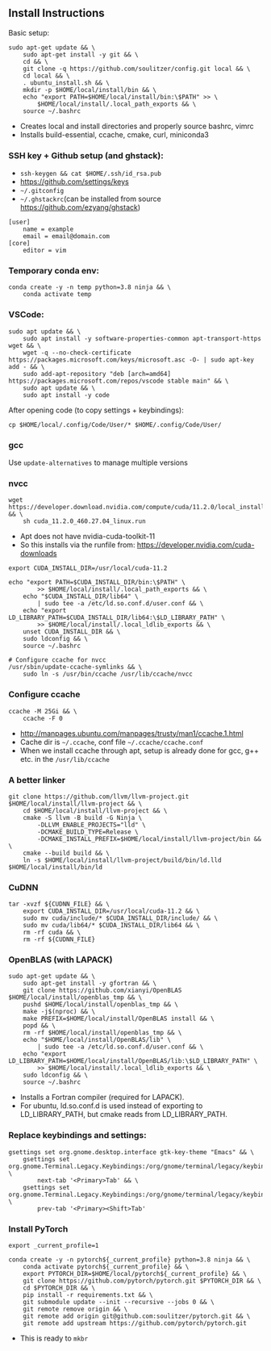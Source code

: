 ## Install Instructions
Basic setup:
```
sudo apt-get update && \
    sudo apt-get install -y git && \
    cd && \
    git clone -q https://github.com/soulitzer/config.git local && \
    cd local && \
    . ubuntu_install.sh && \
    mkdir -p $HOME/local/install/bin && \
    echo "export PATH=$HOME/local/install/bin:\$PATH" >> \
        $HOME/local/install/.local_path_exports && \
    source ~/.bashrc
```
 - Creates local and install directories and properly source bashrc, vimrc
 - Installs build-essential, ccache, cmake, curl, miniconda3

### SSH key + Github setup (and ghstack):
 - `ssh-keygen && cat $HOME/.ssh/id_rsa.pub`
 - https://github.com/settings/keys
 - `~/.gitconfig`
 - `~/.ghstackrc`(can be installed from source https://github.com/ezyang/ghstack)

```
[user]
    name = example
    email = email@domain.com
[core]
    editor = vim
```

### Temporary conda env:
```
conda create -y -n temp python=3.8 ninja && \
    conda activate temp
```
### VSCode:
```
sudo apt update && \
    sudo apt install -y software-properties-common apt-transport-https wget && \
    wget -q --no-check-certificate https://packages.microsoft.com/keys/microsoft.asc -O- | sudo apt-key add - && \
    sudo add-apt-repository "deb [arch=amd64] https://packages.microsoft.com/repos/vscode stable main" && \
    sudo apt update && \
    sudo apt install -y code
```
After opening code (to copy settings + keybindings):
```
cp $HOME/local/.config/Code/User/* $HOME/.config/Code/User/
```

### gcc
Use `update-alternatives` to manage multiple versions

### nvcc
```
wget https://developer.download.nvidia.com/compute/cuda/11.2.0/local_installers/cuda_11.2.0_460.27.04_linux.run && \
    sh cuda_11.2.0_460.27.04_linux.run
```
 - Apt does not have nvidia-cuda-toolkit-11
 - So this installs via the runfile from: https://developer.nvidia.com/cuda-downloads

```
export CUDA_INSTALL_DIR=/usr/local/cuda-11.2

echo "export PATH=$CUDA_INSTALL_DIR/bin:\$PATH" \
        >> $HOME/local/install/.local_path_exports && \
    echo "$CUDA_INSTALL_DIR/lib64" \
        | sudo tee -a /etc/ld.so.conf.d/user.conf && \
    echo "export LD_LIBRARY_PATH=$CUDA_INSTALL_DIR/lib64:\$LD_LIBRARY_PATH" \
        >> $HOME/local/install/.local_ldlib_exports && \
    unset CUDA_INSTALL_DIR && \
    sudo ldconfig && \
    source ~/.bashrc

# Configure ccache for nvcc
/usr/sbin/update-ccache-symlinks && \
    sudo ln -s /usr/bin/ccache /usr/lib/ccache/nvcc
```

### Configure ccache
```
ccache -M 25Gi && \
    ccache -F 0
```
 - http://manpages.ubuntu.com/manpages/trusty/man1/ccache.1.html
 - Cache dir is `~/.ccache`, conf file `~/.ccache/ccache.conf`
 - When we install ccache through apt, setup is already done for gcc, g++ etc.
   in the `/usr/lib/ccache`

### A better linker
```
git clone https://github.com/llvm/llvm-project.git $HOME/local/install/llvm-project && \
    cd $HOME/local/install/llvm-project && \
    cmake -S llvm -B build -G Ninja \
        -DLLVM_ENABLE_PROJECTS="lld" \
        -DCMAKE_BUILD_TYPE=Release \
        -DCMAKE_INSTALL_PREFIX=$HOME/local/install/llvm-project/bin && \
    cmake --build build && \
    ln -s $HOME/local/install/llvm-project/build/bin/ld.lld $HOME/local/install/bin/ld
```

### CuDNN
```
tar -xvzf ${CUDNN_FILE} && \
    export CUDA_INSTALL_DIR=/usr/local/cuda-11.2 && \
    sudo mv cuda/include/* $CUDA_INSTALL_DIR/include/ && \
    sudo mv cuda/lib64/* $CUDA_INSTALL_DIR/lib64 && \
    rm -rf cuda && \
    rm -rf ${CUDNN_FILE}
```

### OpenBLAS (with LAPACK)
```
sudo apt-get update && \
    sudo apt-get install -y gfortran && \
    git clone https://github.com/xianyi/OpenBLAS $HOME/local/install/openblas_tmp && \
    pushd $HOME/local/install/openblas_tmp && \
    make -j$(nproc) && \
    make PREFIX=$HOME/local/install/OpenBLAS install && \
    popd && \
    rm -rf $HOME/local/install/openblas_tmp && \
    echo "$HOME/local/install/OpenBLAS/lib" \
        | sudo tee -a /etc/ld.so.conf.d/user.conf && \
    echo "export LD_LIBRARY_PATH=$HOME/local/install/OpenBLAS/lib:\$LD_LIBRARY_PATH" \
        >> $HOME/local/install/.local_ldlib_exports && \
    sudo ldconfig && \
    source ~/.bashrc
```
 - Installs a Fortran compiler (required for LAPACK).
 - For ubuntu, ld.so.conf.d is used instead of exporting to LD_LIBRARY_PATH, but
   cmake reads from LD_LIBRARY_PATH.

### Replace keybindings and settings:
```
gsettings set org.gnome.desktop.interface gtk-key-theme "Emacs" && \
    gsettings set org.gnome.Terminal.Legacy.Keybindings:/org/gnome/terminal/legacy/keybindings/ \
        next-tab '<Primary>Tab' && \
    gsettings set org.gnome.Terminal.Legacy.Keybindings:/org/gnome/terminal/legacy/keybindings/ \
        prev-tab '<Primary><Shift>Tab'
```
### Install PyTorch
```
export _current_profile=1

conda create -y -n pytorch${_current_profile} python=3.8 ninja && \
    conda activate pytorch${_current_profile} && \
    export PYTORCH_DIR=$HOME/local/pytorch${_current_profile} && \
    git clone https://github.com/pytorch/pytorch.git $PYTORCH_DIR && \
    cd $PYTORCH_DIR && \
    pip install -r requirements.txt && \
    git submodule update --init --recursive --jobs 0 && \
    git remote remove origin && \
    git remote add origin git@github.com:soulitzer/pytorch.git && \
    git remote add upstream https://github.com/pytorch/pytorch.git
```
 - This is ready to `mkbr`